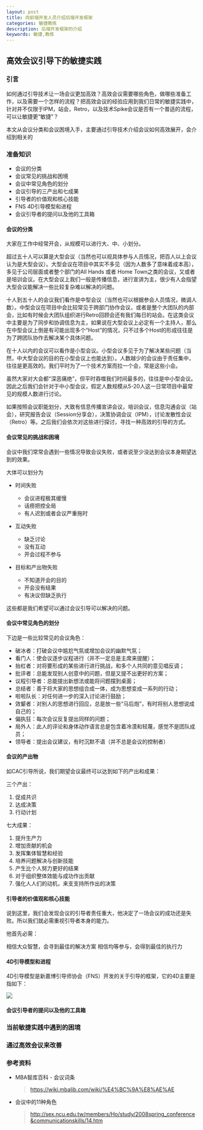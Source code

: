 ```yaml
---
layout: post
title: 向前端开发人员介绍后端开发框架
categories: 敏捷教练
description: 后端开发框架的介绍
keywords: 敏捷,教练
---
```



## 高效会议引导下的敏捷实践

### 引言

如何通过引导技术让一场会议更加高效？高效会议需要哪些角色，做哪些准备工作，以及需要一个怎样的流程？把高效会议的经验应用到我们日常的敏捷实践中，针对并不仅限于IPM，站会，Retro，以及技术Spike会议是否有一个普适的流程，可以让敏捷更“敏捷”？

本文从会议分类和会议困境入手，主要通过引导技术介绍会议如何高效展开，会介绍到相关的

### 准备知识

* 会议的分类
* 会议常见的挑战和困境
*  会议中常见角色的划分
*  会议引导的三产出和七成果
*  引导者的价值观和核心技能
*  FNS 4D引导模型和进程
*  会议引导者的提问以及他的工具箱


#### 会议的分类

大家在工作中经常开会，从规模可以进行大、中、小划分。

超过五十人可以算是大型会议（当然也可以视具体参与人员情况，把百人以上会议认为是大型会议）。大型会议在项目中其实不多见（因为人数多了意味着成本高），多见于公司层面或者整个部门的All  Hands 或者 Home Town之类的会议，又或者是培训会议。在大型会议上我们一般是传播信息，进行宣讲为主，很少有人会指望大型会议能解决一些比较复杂难以解决的问题。

十人到五十人的会议我们看作是中型会议（当然也可以根据参会人员情况，微调人数）。中型会议在项目中会比较常见于跨部门协作会议，或者是整个大团队的内部会，比如有时候会大团队组织进行Retro回顾会还有我们每日的站会。在这类会议中主要是为了同步和协调信息为主，如果说在大型会议上必定有一个主持人，那么在中型会议上倒是有可能出现多个“Host”的情况，只不过多个Host的形成往往是为了跨团队协作去解决某个具体问题。

在十人以内的会议可以看作是小型会议。小型会议多见于为了解决某些问题（当然，中大型会议的目的在小型会议上也能达到）。人数越少的会议由于责任集中，往往是更高效的。我们平时为了一个技术方案而拉一个会，常是这些小会。

虽然大家对大会都“深恶痛绝”，但平时吞噬我们时间最多的，往往是中小型会议。因此之后我们会针对于中小型会议，假定人数规模从5-20人这一日常项目中最常见的规模人数进行讨论。

如果按照会议职能划分，大致有信息传播宣讲会议，培训会议，信息沟通会议（站会），研究报告会议（Session分享会），决策协调会议（IPM），讨论发散性会议（Retro）等。之后我们会依次对这些进行探讨，寻找一种高效的引导的方式。

#### 会议常见的挑战和困境

会议中我们常常会遇到一些情况导致会议失败，或者说至少没达到会议本身期望达到的效果。

大体可以划分为

* 时间失败
	* 会议进程极其缓慢
	* 话痨把控全局
	* 有人迟到或者会议严重拖时

* 互动失败
	* 缺乏讨论
	* 没有互动
	* 开会过程不参与

* 目标和产出物失败
	* 不知道开会的目的
	* 开会没有结果
	* 有决议但缺乏执行

这些都是我们希望可以通过会议引导可以解决的问题。

#### 会议中常见角色的划分

下边是一些比较常见的会议角色：

* 破冰者：打破会议中尴尬气氛或增加会议的幽默气氛；
* 看门人：使会议逐步议程进行（并不一定总是主席来提醒）；
* 抬杠者：对将要形成的某些进行进行挑战，和多个人共同的意见唱反调；
* 批评者：总能发现别人创意中的问题，但是又提不出更好的方案；
* 议程引导者：总能提出新想法或能将问题摆到桌面；
* 总结者：善于将大家的思想组合成一体，成为思想变成一系列的行动；
* 啦啦队长：对任何进一步的深入讨论进行鼓励；
* 效颦者：对别人的思想进行回应，总是放一些“马后炮”，有时将别人思想说成自己的；
* 偏执狂：每次会议反复提出同样的问题；
* 局外人：此人的评论和身体动作语言总是包含着冷漠和轻蔑，感觉不是团队成员；
* 领导者：提出会议建议，有时沉默不语（并不总是会议的控制者）

#### 会议的产出物

如CAC引导所说，我们期望会议最终可以达到如下的产出和成果：

三个产出：

1. 促成共识
2. 达成决策
3. 行动计划

七大成果：

1. 提升生产力
2. 增加贡献的机会
3. 发挥集体智慧和经验
4. 培养问题解决与创新技能
5. 产生比个人努力更好的结果
6. 对于组织整体效能与成功作出贡献
7. 强化⼈人们的动机，来⽀支持所作出的决策


#### 引导者的价值观和核心技能

说到这里，我们会发现会议的引导者责任重大，他决定了一场会议的成功还是失败。所以我们就必需重视引导者本身的能力。

他首先必需：

相信大众智慧，会寻到最佳的解决方案
相信均等参与，会得到最佳的执行力



#### 4D引导模型和进程

4D引导模型是新嘉博引导师协会（FNS）开发的关于引导的框架，它的4D主要是指如下：

![](https://tva1.sinaimg.cn/large/0081Kckwly1gkxwgsp8gtj316k07g3zn.jpg)

#### 会议引导者的提问以及他的工具箱



### 当前敏捷实践中遇到的困境


### 通过高效会议来改善



### 参考资料

* MBA智库百科 - 会议词条

	> https://wiki.mbalib.com/wiki/%E4%BC%9A%E8%AE%AE

* 会议中的11种角色

	> http://sex.ncu.edu.tw/members/Ho/study/2008spring_conference&communicationskills/14.htm


​		








